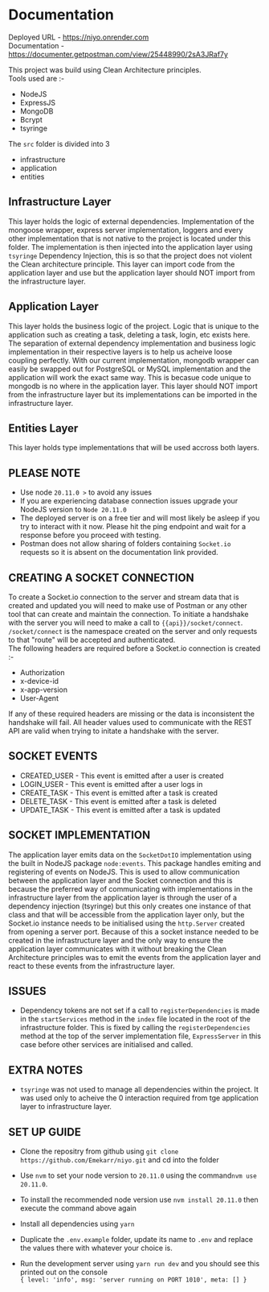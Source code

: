 # Documentation

Deployed URL - https://niyo.onrender.com  
Documentation - https://documenter.getpostman.com/view/25448990/2sA3JRaf7y

This project was build using Clean Architecture principles.  
Tools used are :-

- NodeJS
- ExpressJS
- MongoDB
- Bcrypt
- tsyringe

The `src` folder is divided into 3

- infrastructure
- application
- entities

## Infrastructure Layer

This layer holds the logic of external dependencies. Implementation of the mongoose wrapper, express server implementation, loggers and every other implementation that is not native to the project is located under this folder. The implementation is then injected into the application layer using `tsyringe` Dependency Injection, this is so that the project does not violent the Clean architecture principle. This layer can import code from the application layer and use but the application layer should NOT import from the infrastructure layer.

## Application Layer

This layer holds the business logic of the project. Logic that is unique to the application such as creating a task, deleting a task, login, etc exists here. The separation of external dependency implementation and business logic implementation in their respective layers is to help us acheive loose coupling perfectly. With our current implementation, mongodb wrapper can easily be swapped out for PostgreSQL or MySQL implementation and the application will work the exact same way. This is becasue code unique to mongodb is no where in the application layer. This layer should NOT import from the infrastructure layer but its implementations can be imported in the infrastructure layer.

## Entities Layer

This layer holds type implementations that will be used accross both layers.

## PLEASE NOTE

- Use node `20.11.0 >` to avoid any issues
- If you are experiencing database connection issues upgrade your NodeJS version to `Node 20.11.0`
- The deployed server is on a free tier and will most likely be asleep if you try to interact with it now. Please hit the ping endpoint and wait for a response before you proceed with testing.
- Postman does not allow sharing of folders containing `Socket.io` requests so it is absent on the documentation link provided.

## CREATING A SOCKET CONNECTION
To create a Socket.io connection to the server and stream data that is created and updated you will need to make use of Postman or any other tool that can create and maintain the connection.
To initiate a handshake with the server you will need to make a call to `{{api}}/socket/connect`.  
`/socket/connect` is the namespace created on the server and only requests to that "route" will be accepted and authenticated.  
The following headers are required before a Socket.io connection is created :-
- Authorization
- x-device-id
- x-app-version  
- User-Agent 

If any of these required headers are missing or the data is inconsistent the handshake will fail. All header values used to communicate with the REST API are valid when trying to initate a handshake with the server.

## SOCKET EVENTS 
- CREATED_USER - This event is emitted after a user is created
- LOGIN_USER - This event is emitted after a user logs in
- CREATE_TASK - This event is emitted after a task is created
- DELETE_TASK - This event is emitted after a task is deleted
- UPDATE_TASK - This event is emitted after a task is updated

## SOCKET IMPLEMENTATION
The application layer emits data on the `SocketDotIO` implementation using the built in NodeJS package `node:events`. This package handles emiting and registering of events on NodeJS. This is used to allow communication between the application layer and the Socket connection and this is because the preferred way of communicating with implementations in the infrastructure layer from the application layer is through the user of a dependency injection (tsyringe) but this only creates one instance of that class and that will be accessible from the application layer only, but the Socket.io instance needs to be initialised using the `http.Server` created from opening a server port. Because of this a socket instance needed to be created in the infrastructure layer and the only way to ensure the application layer communicates with it without breaking the Clean Architecture principles was to emit the events from the application layer and react to these events from the infrastructure layer.

## ISSUES

- Dependency tokens are not set if a call to `registerDependencies` is made in the `startServices` method in the `index` file located in the root of the infrastructure folder. This is fixed by calling the `registerDependencies` method at the top of the server implementation file, `ExpressServer` in this case before other services are initialised and called.

## EXTRA NOTES

- `tsyringe` was not used to manage all dependencies within the project. It was used only to acheive the 0 interaction required from tge application layer to infrastructure layer.

## SET UP GUIDE

- Clone the repositry from github using `git clone https://github.com/Emekarr/niyo.git` and cd into the folder

- Use `nvm` to set your node version to `20.11.0` using the command`nvm use 20.11.0`.

- To install the recommended node version use `nvm install 20.11.0` then execute the command above again

- Install all dependencies using `yarn`

- Duplicate the `.env.example` folder, update its name to `.env` and replace the values there with whatever your choice is.

- Run the development server using `yarn run dev` and you should see this printed out on the console  
  `{ level: 'info', msg: 'server running on PORT 1010', meta: [] }`
